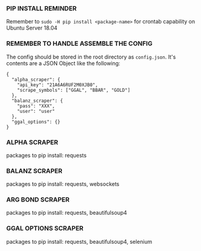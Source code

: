 ### PIP INSTALL REMINDER

Remember to `sudo -H pip install <package-name>` for crontab capability on Ubuntu Server 18.04

### REMEMBER TO HANDLE ASSEMBLE THE CONFIG

The config should be stored in the root directory as `config.json`.
It's contents are a JSON Object like the following:

```
{
  "alpha_scraper": {
    "api_key": "21A6A6RUF2M0XJB0",
    "scrape_symbols": ["GGAL", "BBAR", "GOLD"]
  },
  "balanz_scraper": {
    "pass": "XXX",
    "user": "user"
  },
  "ggal_options": {}
}
```

### ALPHA SCRAPER

packages to pip install: requests

### BALANZ SCRAPER

packages to pip install: requests, websockets

### ARG BOND SCRAPER

packages to pip install: requests, beautifulsoup4

### GGAL OPTIONS SCRAPER

packages to pip install: requests, beautifulsoup4, selenium
